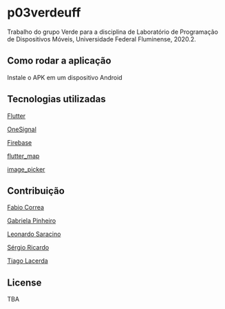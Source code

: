 # p03verdeuff
Trabalho do grupo Verde para a disciplina de Laboratório de Programação de Dispositivos Móveis, Universidade Federal Fluminense, 2020.2.

## Como rodar a aplicação
Instale o APK em um dispositivo Android

## Tecnologias utilizadas
[Flutter](https://flutter.dev/)

[OneSignal](https://onesignal.com/)

[Firebase](https://firebase.google.com)

[flutter_map](https://github.com/fleaflet/flutter_map)

[image_picker](https://pub.dev/packages/image_picker)

## Contribuição
[Fabio Correa](https://github.com/Fabioscpuf)

[Gabriela Pinheiro](https://github.com/GabrielaPC)

[Leonardo Saracino](https://github.com/leosaracino)

[Sérgio Ricardo](https://github.com/sricardov)

[Tiago Lacerda](https://github.com/TiagoLacerda/)

## License

TBA

